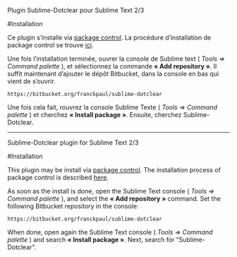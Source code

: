 Plugin Sublime-Dotclear pour Sublime Text 2/3

#Installation

Ce plugin s’installe via [package control](http://wbond.net/sublime_packages/package_control).
La procédure d’installation de package control se trouve [ici](http://wbond.net/sublime_packages/package_control/installation).

Une fois l’installation terminée, ouvrer la console de Sublime text ( *Tools => Command palette* ), et sélectionnez la commande **« Add repository »**.
Il suffit maintenant d’ajouter le dépôt Bitbucket, dans la console en bas qui vient de s’ouvrir.

	https://bitbucket.org/franckpaul/sublime-dotclear

Une fois cela fait, rouvrez la console Sublime Texte ( *Tools => Command palette* ) et cherchez **« Install package »**. Ensuite, cherchez Sublime-Dotclear.

----

Sublime-Dotclear plugin for Sublime Text 2/3

#Installation

This plugin may be install via [package control](http://wbond.net/sublime_packages/package_control).
The installation process of package control is described [here](http://wbond.net/sublime_packages/package_control/installation).

As soon as the install is done, open the Sublime Text console ( *Tools => Command palette* ), and select the **« Add repository »** command.
Set the following Bitbucket repository in the console:

	https://bitbucket.org/franckpaul/sublime-dotclear

When done, open again the Sublime Text console ( *Tools => Command palette* ) and search **« Install package »**. Next, search for “Sublime-Dotclear”.